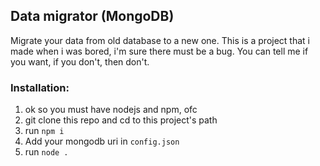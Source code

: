 ## Data migrator (MongoDB)

Migrate your data from old database to a new one. This is a project that i made when i was bored, i'm sure there must be a bug. You can tell me if you want, if you don't, then don't.

### Installation:
1. ok so you must have nodejs and npm, ofc
2. git clone this repo and cd to this project's path
3. run `npm i`
4. Add your mongodb uri in `config.json`
5. run `node .`